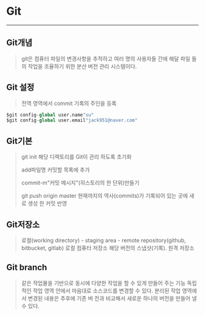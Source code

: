 # Git

___

## Git개념

> git은 컴퓨터 파일의 변경사항을 추적하고 여러 명의 사용자들 간에 해달 파일 들의 작업을 조율하기 위한 분산 버전 관리 시스템이다.

## Git 설정

> 전역 영역에서 commit 기록의 주인을 등록

```python
$git config-global user.name"su"
$git config-global user.email"jack951@naver.com"
```

## Git기본

> git init 해당 디렉토리를 Git이 관리 하도록 초기화
>
> add파일명 커밋할 목록에 추가
>
> commit-m"커밋 메시지"(히스토리의 한 단위)만들기
>
> git push origin master 현재까지의 역사(commits)가 기록되어 있는 곳에 새로 생성 한 커밋 반영

## Git저장소

> 로컬(working directory) - staging area - remote repository(github, bitbucket, gitlab) 로컬 컴퓨터 저장소 해당 버전의 스냅샷(기록). 원격 저장소

## Git branch

> 같은 작업물을 기반으로 동시에 다양한 작업을 할 수 있게 만들어 주는 기능 독립적인 작업 영역 안에서 마음대로 소스코드를 변경할 수 있다. 분리된 작업 영역에서 변경된 내용은 추후에 기존 버 전과 비교해서 새로운 하나의 버전을 만들어 낼 수 있다.

